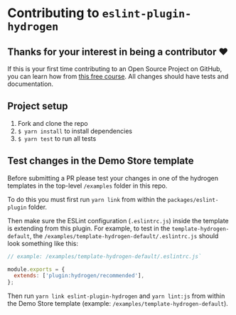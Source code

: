 # Contributing to `eslint-plugin-hydrogen`

## Thanks for your interest in being a contributor ❤️

If this is your first time contributing to an Open Source Project on GitHub, you can learn how from [this free course](https://egghead.io/series/how-to-contribute-to-an-open-source-project-on-github).
All changes should have tests and documentation.

## Project setup

1. Fork and clone the repo
2. `$ yarn install` to install dependencies
3. `$ yarn test` to run all tests

## Test changes in the Demo Store template

Before submitting a PR please test your changes in one of the hydrogen templates in the top-level `/examples` folder in this repo.

To do this you must first run `yarn link` from within the `packages/eslint-plugin` folder.

Then make sure the ESLint configuration (`.eslintrc.js`) inside the template is extending from this plugin. For example, to test in the `template-hydrogen-default`, the `/examples/template-hydrogen-default/.eslintrc.js` should look something like this:

```js
// example: /examples/template-hydrogen-default/.eslintrc.js`

module.exports = {
  extends: ['plugin:hydrogen/recommended'],
};
```

Then run `yarn link eslint-plugin-hydrogen` and `yarn lint:js` from within the Demo Store template (example: `/examples/template-hydrogen-default`).
